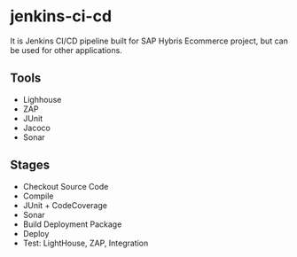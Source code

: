 # jenkins-ci-cd

It is Jenkins CI/CD pipeline built for SAP Hybris Ecommerce project, but can be used for other applications.

## Tools
* Lighhouse
* ZAP
* JUnit
* Jacoco
* Sonar

## Stages
* Checkout Source Code
* Compile
* JUnit + CodeCoverage
* Sonar
* Build Deployment Package
* Deploy
* Test: LightHouse, ZAP, Integration


